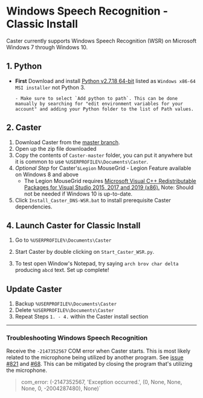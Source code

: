 # Windows Speech Recognition - Classic Install

Caster currently supports Windows Speech Recognition (WSR) on Microsoft Windows 7 through Windows 10.

## 1. Python

- **First** Download and install [Python v2.7.18 64-bit](https://www.python.org/downloads/release/python-2718/) listed as `Windows x86-64 MSI installer` not Python 3.

      - Make sure to select `Add python to path`. This can be done manually by searching for "edit environment variables for your account" and adding your Python folder to the list of Path values.

## 2. Caster

   1. Download Caster from the [master branch](https://github.com/dictation-toolbox/Caster/archive/master.zip).
   2. Open up the zip file downloaded
   3. Copy the contents of `Caster-master` folder, you can put it anywhere but it is common to use `%USERPROFILE%\Documents\Caster`.
   4. *Optional Step* for Caster's`Legion` MouseGrid - Legion Feature available on Windows 8 and above
         - The Legion MouseGrid requires [Microsoft Visual C++ Redistributable Packages for Visual Studio 2015, 2017 and 2019 (x86).](https://support.microsoft.com/en-nz/help/2977003/the-latest-supported-visual-c-downloads) Note: Should not be needed if Windows 10 is up-to-date.
   5. Click `Install_Caster_DNS-WSR.bat` to install prerequisite Caster dependencies.  

## 4. Launch Caster for Classic Install

   1. Go to  `%USERPROFILE%\Documents\Caster`

   2. Start Caster by double clicking on `Start_Caster_WSR.py`.

   3. To test open Window's Notepad, try saying `arch brov char delta` producing `abcd` text. Set up complete!

## Update Caster

   1. Backup `%USERPROFILE%\Documents\Caster`
   2. Delete `%USERPROFILE%\Documents\Caster`
   3. Repeat Steps `1. - 4.` within the Caster install section

------

### Troubleshooting Windows Speech Recognition

Receive the `-2147352567` COM error when Caster starts. This is most likely related to the microphone being utilized by another program. See [issue #821](https://github.com/dictation-toolbox/Caster/issues/821) and [#68](https://github.com/dictation-toolbox/Caster/issues/68).  This can be mitigated by closing the program that's utilizing the microphone.

   > com_error: (-2147352567, 'Exception occurred.', (0, None, None, None, 0, -2004287480), None)`
  